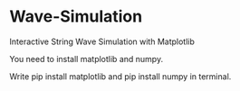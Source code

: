 # Wave-Simulation
Interactive String Wave Simulation with Matplotlib

You need to install matplotlib and numpy.

Write pip install matplotlib and pip install numpy in terminal.
